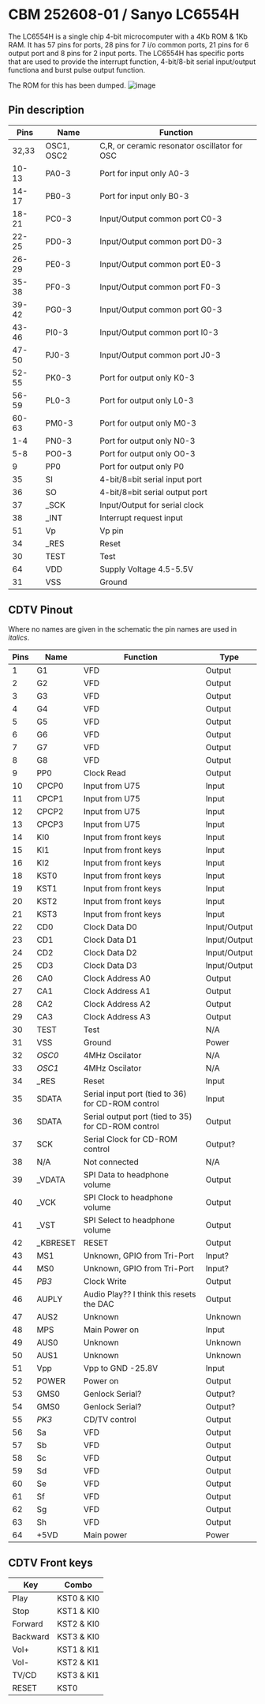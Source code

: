 # CBM 252608-01 / Sanyo LC6554H

The LC6554H is a single chip 4-bit microcomputer with a 4Kb ROM & 1Kb RAM. 
It has 57 pins for ports, 28 pins for 7 i/o common ports, 21 pins for 6 output port and 8 pins for 2 input ports. 
The LC6554H has specific ports that are used to provide the interrupt function, 4-bit/8-bit serial input/output functiona and burst pulse output function.

The ROM for this has been dumped. 
![image](https://github.com/user-attachments/assets/c398b557-2344-4551-9bd6-b9f09dca315a)

## Pin description

| Pins | Name | Function |
| --- | --- | --- |
| 32,33 | OSC1, OSC2 | C,R, or ceramic resonator oscillator for OSC |
| 10-13 | PA0-3 | Port for input only A0-3 |
| 14-17 | PB0-3 | Port for input only B0-3 |
| 18-21 | PC0-3 | Input/Output common port C0-3 |
| 22-25 | PD0-3 | Input/Output common port D0-3 |
| 26-29 | PE0-3 | Input/Output common port E0-3 |
| 35-38 | PF0-3 | Input/Output common port F0-3 |
| 39-42 | PG0-3 | Input/Output common port G0-3 |
| 43-46 | PI0-3 | Input/Output common port I0-3 |
| 47-50 | PJ0-3 | Input/Output common port J0-3 |
| 52-55 | PK0-3 | Port for output only K0-3 |
| 56-59 | PL0-3 | Port for output only L0-3 |
| 60-63 | PM0-3 | Port for output only M0-3 |
| 1-4 | PN0-3 | Port for output only N0-3 |
| 5-8 | PO0-3 | Port for output only O0-3 |
| 9 | PP0 | Port for output only P0 |
| 35 | SI | 4-bit/8=bit serial input port |
| 36 | SO | 4-bit/8=bit serial output port |
| 37 | _SCK | Input/Output for serial clock |
| 38 | _INT | Interrupt request input |
| 51 | Vp | Vp pin |
| 34 | _RES | Reset |
| 30 | TEST | Test |
| 64 | VDD | Supply Voltage 4.5-5.5V |
| 31 | VSS | Ground |

## CDTV Pinout

Where no names are given in the schematic the pin names are used in _italics_. 

| Pins | Name | Function | Type |
| --- | --- | --- | --- |
| 1 | G1 | VFD | Output |
| 2 | G2 | VFD | Output |
| 3 | G3 | VFD | Output |
| 4 | G4 | VFD | Output |
| 5 | G5 | VFD | Output |
| 6 | G6 | VFD | Output |
| 7 | G7 | VFD | Output |
| 8 | G8 | VFD | Output |
| 9 | PP0 | Clock Read | Output |
| 10 | CPCP0 | Input from U75 | Input |
| 11 | CPCP1 | Input from U75 | Input |
| 12 | CPCP2 | Input from U75 | Input |
| 13 | CPCP3 | Input from U75 | Input |
| 14 | KI0 | Input from front keys | Input |
| 15 | KI1 | Input from front keys | Input |
| 16 | KI2 | Input from front keys | Input |
| 18 | KST0 | Input from front keys | Input |
| 19 | KST1 | Input from front keys | Input |
| 20 | KST2 | Input from front keys | Input |
| 21 | KST3 | Input from front keys | Input |
| 22 | CD0 | Clock Data D0 | Input/Output |
| 23 | CD1 | Clock Data D1 | Input/Output |
| 24 | CD2 | Clock Data D2 | Input/Output |
| 25 | CD3 |  Clock Data D3 | Input/Output |
| 26 | CA0 | Clock Address A0 | Output |
| 27 | CA1 | Clock Address A1 | Output |
| 28 | CA2 | Clock Address A2 | Output |
| 29 | CA3 | Clock Address A3 | Output |
| 30 | TEST | Test | N/A |
| 31 | VSS | Ground | Power |
| 32 | _OSC0_ | 4MHz Oscilator | N/A |
| 33 | _OSC1_ | 4MHz Oscilator | N/A |
| 34 | _RES | Reset | Input |
| 35 | SDATA | Serial input port (tied to 36) for CD-ROM control | Input | 
| 36 | SDATA | Serial output port (tied to 35) for CD-ROM control| Output |
| 37 | SCK | Serial Clock for CD-ROM control | Output? |
| 38 | N/A | Not connected | N/A |
| 39 | _VDATA | SPI Data to headphone volume  | Output |
| 40 | _VCK  | SPI Clock to headphone volume  | Output |
| 41 | _VST | SPI Select to headphone volume | Output |
| 42 | _KBRESET | RESET | Output |
| 43 | MS1 | Unknown, GPIO from Tri-Port | Input? |
| 44 | MS0 | Unknown, GPIO from Tri-Port | Input? |
| 45 | _PB3_ | Clock Write | Output |
| 46 | AUPLY | Audio Play?? I think this resets the DAC| Output |
| 47 | AUS2 | Unknown | Unknown |
| 48 | MPS | Main Power on | Input |
| 49 | AUS0 | Unknown | Unknown |
| 50 | AUS1 | Unknown | Unknown |
| 51 | Vpp | Vpp to GND -25.8V | Input |
| 52 | POWER | Power on | Output |
| 53 | GMS0 | Genlock Serial? | Output? |
| 54 | GMS0 | Genlock Serial? | Output? |
| 55 | _PK3_ | CD/TV control | Output |
| 56 | Sa | VFD | Output |
| 57 | Sb | VFD | Output |
| 58 | Sc | VFD | Output |
| 59 | Sd | VFD | Output |
| 60 | Se | VFD | Output |
| 61 | Sf | VFD | Output |
| 62 | Sg | VFD | Output |
| 63 | Sh | VFD | Output |
| 64 | +5VD | Main power | Power |

## CDTV Front keys

| Key | Combo | 
| --- | --- |
| Play | KST0 & KI0 |
| Stop | KST1 & KI0 |
| Forward | KST2 & KI0 |
| Backward | KST3 & KI0 |
| Vol+ | KST1 & KI1 |
| Vol- | KST2 & KI1 |
| TV/CD | KST3 & KI1 |
| RESET | KST0 | KI1 |




